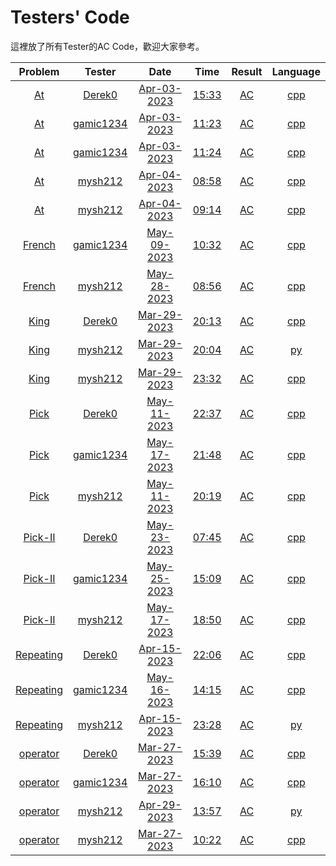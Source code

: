 # Testers' Code
這裡放了所有Tester的AC Code，歡迎大家參考。

| Problem | Tester | Date | Time | Result | Language |
|:-:|:-:|:-:|:-:|:-:|:-:|
| [At](https://github.com/mysh212/CHSH-nhspc112-PRE/blob/main/Tester/Derek0.At.200533423.Apr-03-2023.15_33.AC.cpp) | [Derek0](https://github.com/mysh212/CHSH-nhspc112-PRE/blob/main/Tester/Derek0.At.200533423.Apr-03-2023.15_33.AC.cpp) | [Apr-03-2023](https://github.com/mysh212/CHSH-nhspc112-PRE/blob/main/Tester/Derek0.At.200533423.Apr-03-2023.15_33.AC.cpp) | [15:33](https://github.com/mysh212/CHSH-nhspc112-PRE/blob/main/Tester/Derek0.At.200533423.Apr-03-2023.15_33.AC.cpp) | [AC](https://github.com/mysh212/CHSH-nhspc112-PRE/blob/main/Tester/Derek0.At.200533423.Apr-03-2023.15_33.AC.cpp) | [cpp](https://github.com/mysh212/CHSH-nhspc112-PRE/blob/main/Tester/Derek0.At.200533423.Apr-03-2023.15_33.AC.cpp) | 
| [At](https://github.com/mysh212/CHSH-nhspc112-PRE/blob/main/Tester/gamic1234.At.200499062.Apr-03-2023.11_23.AC.cpp) | [gamic1234](https://github.com/mysh212/CHSH-nhspc112-PRE/blob/main/Tester/gamic1234.At.200499062.Apr-03-2023.11_23.AC.cpp) | [Apr-03-2023](https://github.com/mysh212/CHSH-nhspc112-PRE/blob/main/Tester/gamic1234.At.200499062.Apr-03-2023.11_23.AC.cpp) | [11:23](https://github.com/mysh212/CHSH-nhspc112-PRE/blob/main/Tester/gamic1234.At.200499062.Apr-03-2023.11_23.AC.cpp) | [AC](https://github.com/mysh212/CHSH-nhspc112-PRE/blob/main/Tester/gamic1234.At.200499062.Apr-03-2023.11_23.AC.cpp) | [cpp](https://github.com/mysh212/CHSH-nhspc112-PRE/blob/main/Tester/gamic1234.At.200499062.Apr-03-2023.11_23.AC.cpp) | 
| [At](https://github.com/mysh212/CHSH-nhspc112-PRE/blob/main/Tester/gamic1234.At.200499107.Apr-03-2023.11_24.AC.cpp) | [gamic1234](https://github.com/mysh212/CHSH-nhspc112-PRE/blob/main/Tester/gamic1234.At.200499107.Apr-03-2023.11_24.AC.cpp) | [Apr-03-2023](https://github.com/mysh212/CHSH-nhspc112-PRE/blob/main/Tester/gamic1234.At.200499107.Apr-03-2023.11_24.AC.cpp) | [11:24](https://github.com/mysh212/CHSH-nhspc112-PRE/blob/main/Tester/gamic1234.At.200499107.Apr-03-2023.11_24.AC.cpp) | [AC](https://github.com/mysh212/CHSH-nhspc112-PRE/blob/main/Tester/gamic1234.At.200499107.Apr-03-2023.11_24.AC.cpp) | [cpp](https://github.com/mysh212/CHSH-nhspc112-PRE/blob/main/Tester/gamic1234.At.200499107.Apr-03-2023.11_24.AC.cpp) | 
| [At](https://github.com/mysh212/CHSH-nhspc112-PRE/blob/main/Tester/mysh212.At.200626902.Apr-04-2023.08_58.AC.cpp) | [mysh212](https://github.com/mysh212/CHSH-nhspc112-PRE/blob/main/Tester/mysh212.At.200626902.Apr-04-2023.08_58.AC.cpp) | [Apr-04-2023](https://github.com/mysh212/CHSH-nhspc112-PRE/blob/main/Tester/mysh212.At.200626902.Apr-04-2023.08_58.AC.cpp) | [08:58](https://github.com/mysh212/CHSH-nhspc112-PRE/blob/main/Tester/mysh212.At.200626902.Apr-04-2023.08_58.AC.cpp) | [AC](https://github.com/mysh212/CHSH-nhspc112-PRE/blob/main/Tester/mysh212.At.200626902.Apr-04-2023.08_58.AC.cpp) | [cpp](https://github.com/mysh212/CHSH-nhspc112-PRE/blob/main/Tester/mysh212.At.200626902.Apr-04-2023.08_58.AC.cpp) | 
| [At](https://github.com/mysh212/CHSH-nhspc112-PRE/blob/main/Tester/mysh212.At.200627449.Apr-04-2023.09_14.AC.cpp) | [mysh212](https://github.com/mysh212/CHSH-nhspc112-PRE/blob/main/Tester/mysh212.At.200627449.Apr-04-2023.09_14.AC.cpp) | [Apr-04-2023](https://github.com/mysh212/CHSH-nhspc112-PRE/blob/main/Tester/mysh212.At.200627449.Apr-04-2023.09_14.AC.cpp) | [09:14](https://github.com/mysh212/CHSH-nhspc112-PRE/blob/main/Tester/mysh212.At.200627449.Apr-04-2023.09_14.AC.cpp) | [AC](https://github.com/mysh212/CHSH-nhspc112-PRE/blob/main/Tester/mysh212.At.200627449.Apr-04-2023.09_14.AC.cpp) | [cpp](https://github.com/mysh212/CHSH-nhspc112-PRE/blob/main/Tester/mysh212.At.200627449.Apr-04-2023.09_14.AC.cpp) | 
| [French](https://github.com/mysh212/CHSH-nhspc112-PRE/blob/main/Tester/gamic1234.French.205177542.May-09-2023.10_32.AC.cpp) | [gamic1234](https://github.com/mysh212/CHSH-nhspc112-PRE/blob/main/Tester/gamic1234.French.205177542.May-09-2023.10_32.AC.cpp) | [May-09-2023](https://github.com/mysh212/CHSH-nhspc112-PRE/blob/main/Tester/gamic1234.French.205177542.May-09-2023.10_32.AC.cpp) | [10:32](https://github.com/mysh212/CHSH-nhspc112-PRE/blob/main/Tester/gamic1234.French.205177542.May-09-2023.10_32.AC.cpp) | [AC](https://github.com/mysh212/CHSH-nhspc112-PRE/blob/main/Tester/gamic1234.French.205177542.May-09-2023.10_32.AC.cpp) | [cpp](https://github.com/mysh212/CHSH-nhspc112-PRE/blob/main/Tester/gamic1234.French.205177542.May-09-2023.10_32.AC.cpp) | 
| [French](https://github.com/mysh212/CHSH-nhspc112-PRE/blob/main/Tester/mysh212.French.207519620.May-28-2023.08_56.AC.cpp) | [mysh212](https://github.com/mysh212/CHSH-nhspc112-PRE/blob/main/Tester/mysh212.French.207519620.May-28-2023.08_56.AC.cpp) | [May-28-2023](https://github.com/mysh212/CHSH-nhspc112-PRE/blob/main/Tester/mysh212.French.207519620.May-28-2023.08_56.AC.cpp) | [08:56](https://github.com/mysh212/CHSH-nhspc112-PRE/blob/main/Tester/mysh212.French.207519620.May-28-2023.08_56.AC.cpp) | [AC](https://github.com/mysh212/CHSH-nhspc112-PRE/blob/main/Tester/mysh212.French.207519620.May-28-2023.08_56.AC.cpp) | [cpp](https://github.com/mysh212/CHSH-nhspc112-PRE/blob/main/Tester/mysh212.French.207519620.May-28-2023.08_56.AC.cpp) | 
| [King](https://github.com/mysh212/CHSH-nhspc112-PRE/blob/main/Tester/Derek0.King.199697912.Mar-29-2023.20_13.AC.cpp) | [Derek0](https://github.com/mysh212/CHSH-nhspc112-PRE/blob/main/Tester/Derek0.King.199697912.Mar-29-2023.20_13.AC.cpp) | [Mar-29-2023](https://github.com/mysh212/CHSH-nhspc112-PRE/blob/main/Tester/Derek0.King.199697912.Mar-29-2023.20_13.AC.cpp) | [20:13](https://github.com/mysh212/CHSH-nhspc112-PRE/blob/main/Tester/Derek0.King.199697912.Mar-29-2023.20_13.AC.cpp) | [AC](https://github.com/mysh212/CHSH-nhspc112-PRE/blob/main/Tester/Derek0.King.199697912.Mar-29-2023.20_13.AC.cpp) | [cpp](https://github.com/mysh212/CHSH-nhspc112-PRE/blob/main/Tester/Derek0.King.199697912.Mar-29-2023.20_13.AC.cpp) | 
| [King](https://github.com/mysh212/CHSH-nhspc112-PRE/blob/main/Tester/mysh212.King.199696713.Mar-29-2023.20_04.AC.py) | [mysh212](https://github.com/mysh212/CHSH-nhspc112-PRE/blob/main/Tester/mysh212.King.199696713.Mar-29-2023.20_04.AC.py) | [Mar-29-2023](https://github.com/mysh212/CHSH-nhspc112-PRE/blob/main/Tester/mysh212.King.199696713.Mar-29-2023.20_04.AC.py) | [20:04](https://github.com/mysh212/CHSH-nhspc112-PRE/blob/main/Tester/mysh212.King.199696713.Mar-29-2023.20_04.AC.py) | [AC](https://github.com/mysh212/CHSH-nhspc112-PRE/blob/main/Tester/mysh212.King.199696713.Mar-29-2023.20_04.AC.py) | [py](https://github.com/mysh212/CHSH-nhspc112-PRE/blob/main/Tester/mysh212.King.199696713.Mar-29-2023.20_04.AC.py) | 
| [King](https://github.com/mysh212/CHSH-nhspc112-PRE/blob/main/Tester/mysh212.King.199724890.Mar-29-2023.23_32.AC.cpp) | [mysh212](https://github.com/mysh212/CHSH-nhspc112-PRE/blob/main/Tester/mysh212.King.199724890.Mar-29-2023.23_32.AC.cpp) | [Mar-29-2023](https://github.com/mysh212/CHSH-nhspc112-PRE/blob/main/Tester/mysh212.King.199724890.Mar-29-2023.23_32.AC.cpp) | [23:32](https://github.com/mysh212/CHSH-nhspc112-PRE/blob/main/Tester/mysh212.King.199724890.Mar-29-2023.23_32.AC.cpp) | [AC](https://github.com/mysh212/CHSH-nhspc112-PRE/blob/main/Tester/mysh212.King.199724890.Mar-29-2023.23_32.AC.cpp) | [cpp](https://github.com/mysh212/CHSH-nhspc112-PRE/blob/main/Tester/mysh212.King.199724890.Mar-29-2023.23_32.AC.cpp) | 
| [Pick](https://github.com/mysh212/CHSH-nhspc112-PRE/blob/main/Tester/Derek0.Pick.205443642.May-11-2023.22_37.AC.cpp) | [Derek0](https://github.com/mysh212/CHSH-nhspc112-PRE/blob/main/Tester/Derek0.Pick.205443642.May-11-2023.22_37.AC.cpp) | [May-11-2023](https://github.com/mysh212/CHSH-nhspc112-PRE/blob/main/Tester/Derek0.Pick.205443642.May-11-2023.22_37.AC.cpp) | [22:37](https://github.com/mysh212/CHSH-nhspc112-PRE/blob/main/Tester/Derek0.Pick.205443642.May-11-2023.22_37.AC.cpp) | [AC](https://github.com/mysh212/CHSH-nhspc112-PRE/blob/main/Tester/Derek0.Pick.205443642.May-11-2023.22_37.AC.cpp) | [cpp](https://github.com/mysh212/CHSH-nhspc112-PRE/blob/main/Tester/Derek0.Pick.205443642.May-11-2023.22_37.AC.cpp) | 
| [Pick](https://github.com/mysh212/CHSH-nhspc112-PRE/blob/main/Tester/gamic1234.Pick.206218655.May-17-2023.21_48.AC.cpp) | [gamic1234](https://github.com/mysh212/CHSH-nhspc112-PRE/blob/main/Tester/gamic1234.Pick.206218655.May-17-2023.21_48.AC.cpp) | [May-17-2023](https://github.com/mysh212/CHSH-nhspc112-PRE/blob/main/Tester/gamic1234.Pick.206218655.May-17-2023.21_48.AC.cpp) | [21:48](https://github.com/mysh212/CHSH-nhspc112-PRE/blob/main/Tester/gamic1234.Pick.206218655.May-17-2023.21_48.AC.cpp) | [AC](https://github.com/mysh212/CHSH-nhspc112-PRE/blob/main/Tester/gamic1234.Pick.206218655.May-17-2023.21_48.AC.cpp) | [cpp](https://github.com/mysh212/CHSH-nhspc112-PRE/blob/main/Tester/gamic1234.Pick.206218655.May-17-2023.21_48.AC.cpp) | 
| [Pick](https://github.com/mysh212/CHSH-nhspc112-PRE/blob/main/Tester/mysh212.Pick.205427435.May-11-2023.20_19.AC.cpp) | [mysh212](https://github.com/mysh212/CHSH-nhspc112-PRE/blob/main/Tester/mysh212.Pick.205427435.May-11-2023.20_19.AC.cpp) | [May-11-2023](https://github.com/mysh212/CHSH-nhspc112-PRE/blob/main/Tester/mysh212.Pick.205427435.May-11-2023.20_19.AC.cpp) | [20:19](https://github.com/mysh212/CHSH-nhspc112-PRE/blob/main/Tester/mysh212.Pick.205427435.May-11-2023.20_19.AC.cpp) | [AC](https://github.com/mysh212/CHSH-nhspc112-PRE/blob/main/Tester/mysh212.Pick.205427435.May-11-2023.20_19.AC.cpp) | [cpp](https://github.com/mysh212/CHSH-nhspc112-PRE/blob/main/Tester/mysh212.Pick.205427435.May-11-2023.20_19.AC.cpp) | 
| [Pick-II](https://github.com/mysh212/CHSH-nhspc112-PRE/blob/main/Tester/Derek0.Pick-II.206888742.May-23-2023.07_45.AC.cpp) | [Derek0](https://github.com/mysh212/CHSH-nhspc112-PRE/blob/main/Tester/Derek0.Pick-II.206888742.May-23-2023.07_45.AC.cpp) | [May-23-2023](https://github.com/mysh212/CHSH-nhspc112-PRE/blob/main/Tester/Derek0.Pick-II.206888742.May-23-2023.07_45.AC.cpp) | [07:45](https://github.com/mysh212/CHSH-nhspc112-PRE/blob/main/Tester/Derek0.Pick-II.206888742.May-23-2023.07_45.AC.cpp) | [AC](https://github.com/mysh212/CHSH-nhspc112-PRE/blob/main/Tester/Derek0.Pick-II.206888742.May-23-2023.07_45.AC.cpp) | [cpp](https://github.com/mysh212/CHSH-nhspc112-PRE/blob/main/Tester/Derek0.Pick-II.206888742.May-23-2023.07_45.AC.cpp) | 
| [Pick-II](https://github.com/mysh212/CHSH-nhspc112-PRE/blob/main/Tester/gamic1234.Pick-II.207111651.May-25-2023.15_09.AC.cpp) | [gamic1234](https://github.com/mysh212/CHSH-nhspc112-PRE/blob/main/Tester/gamic1234.Pick-II.207111651.May-25-2023.15_09.AC.cpp) | [May-25-2023](https://github.com/mysh212/CHSH-nhspc112-PRE/blob/main/Tester/gamic1234.Pick-II.207111651.May-25-2023.15_09.AC.cpp) | [15:09](https://github.com/mysh212/CHSH-nhspc112-PRE/blob/main/Tester/gamic1234.Pick-II.207111651.May-25-2023.15_09.AC.cpp) | [AC](https://github.com/mysh212/CHSH-nhspc112-PRE/blob/main/Tester/gamic1234.Pick-II.207111651.May-25-2023.15_09.AC.cpp) | [cpp](https://github.com/mysh212/CHSH-nhspc112-PRE/blob/main/Tester/gamic1234.Pick-II.207111651.May-25-2023.15_09.AC.cpp) | 
| [Pick-II](https://github.com/mysh212/CHSH-nhspc112-PRE/blob/main/Tester/mysh212.Pick-II.206198782.May-17-2023.18_50.AC.cpp) | [mysh212](https://github.com/mysh212/CHSH-nhspc112-PRE/blob/main/Tester/mysh212.Pick-II.206198782.May-17-2023.18_50.AC.cpp) | [May-17-2023](https://github.com/mysh212/CHSH-nhspc112-PRE/blob/main/Tester/mysh212.Pick-II.206198782.May-17-2023.18_50.AC.cpp) | [18:50](https://github.com/mysh212/CHSH-nhspc112-PRE/blob/main/Tester/mysh212.Pick-II.206198782.May-17-2023.18_50.AC.cpp) | [AC](https://github.com/mysh212/CHSH-nhspc112-PRE/blob/main/Tester/mysh212.Pick-II.206198782.May-17-2023.18_50.AC.cpp) | [cpp](https://github.com/mysh212/CHSH-nhspc112-PRE/blob/main/Tester/mysh212.Pick-II.206198782.May-17-2023.18_50.AC.cpp) | 
| [Repeating](https://github.com/mysh212/CHSH-nhspc112-PRE/blob/main/Tester/Derek0.Repeating.202252154.Apr-15-2023.22_06.AC.cpp) | [Derek0](https://github.com/mysh212/CHSH-nhspc112-PRE/blob/main/Tester/Derek0.Repeating.202252154.Apr-15-2023.22_06.AC.cpp) | [Apr-15-2023](https://github.com/mysh212/CHSH-nhspc112-PRE/blob/main/Tester/Derek0.Repeating.202252154.Apr-15-2023.22_06.AC.cpp) | [22:06](https://github.com/mysh212/CHSH-nhspc112-PRE/blob/main/Tester/Derek0.Repeating.202252154.Apr-15-2023.22_06.AC.cpp) | [AC](https://github.com/mysh212/CHSH-nhspc112-PRE/blob/main/Tester/Derek0.Repeating.202252154.Apr-15-2023.22_06.AC.cpp) | [cpp](https://github.com/mysh212/CHSH-nhspc112-PRE/blob/main/Tester/Derek0.Repeating.202252154.Apr-15-2023.22_06.AC.cpp) | 
| [Repeating](https://github.com/mysh212/CHSH-nhspc112-PRE/blob/main/Tester/gamic1234.Repeating.206052219.May-16-2023.14_15.AC.cpp) | [gamic1234](https://github.com/mysh212/CHSH-nhspc112-PRE/blob/main/Tester/gamic1234.Repeating.206052219.May-16-2023.14_15.AC.cpp) | [May-16-2023](https://github.com/mysh212/CHSH-nhspc112-PRE/blob/main/Tester/gamic1234.Repeating.206052219.May-16-2023.14_15.AC.cpp) | [14:15](https://github.com/mysh212/CHSH-nhspc112-PRE/blob/main/Tester/gamic1234.Repeating.206052219.May-16-2023.14_15.AC.cpp) | [AC](https://github.com/mysh212/CHSH-nhspc112-PRE/blob/main/Tester/gamic1234.Repeating.206052219.May-16-2023.14_15.AC.cpp) | [cpp](https://github.com/mysh212/CHSH-nhspc112-PRE/blob/main/Tester/gamic1234.Repeating.206052219.May-16-2023.14_15.AC.cpp) | 
| [Repeating](https://github.com/mysh212/CHSH-nhspc112-PRE/blob/main/Tester/mysh212.Repeating.202261511.Apr-15-2023.23_28.AC.py) | [mysh212](https://github.com/mysh212/CHSH-nhspc112-PRE/blob/main/Tester/mysh212.Repeating.202261511.Apr-15-2023.23_28.AC.py) | [Apr-15-2023](https://github.com/mysh212/CHSH-nhspc112-PRE/blob/main/Tester/mysh212.Repeating.202261511.Apr-15-2023.23_28.AC.py) | [23:28](https://github.com/mysh212/CHSH-nhspc112-PRE/blob/main/Tester/mysh212.Repeating.202261511.Apr-15-2023.23_28.AC.py) | [AC](https://github.com/mysh212/CHSH-nhspc112-PRE/blob/main/Tester/mysh212.Repeating.202261511.Apr-15-2023.23_28.AC.py) | [py](https://github.com/mysh212/CHSH-nhspc112-PRE/blob/main/Tester/mysh212.Repeating.202261511.Apr-15-2023.23_28.AC.py) | 
| [operator](https://github.com/mysh212/CHSH-nhspc112-PRE/blob/main/Tester/Derek0.operator.199374011.Mar-27-2023.15_39.AC.cpp) | [Derek0](https://github.com/mysh212/CHSH-nhspc112-PRE/blob/main/Tester/Derek0.operator.199374011.Mar-27-2023.15_39.AC.cpp) | [Mar-27-2023](https://github.com/mysh212/CHSH-nhspc112-PRE/blob/main/Tester/Derek0.operator.199374011.Mar-27-2023.15_39.AC.cpp) | [15:39](https://github.com/mysh212/CHSH-nhspc112-PRE/blob/main/Tester/Derek0.operator.199374011.Mar-27-2023.15_39.AC.cpp) | [AC](https://github.com/mysh212/CHSH-nhspc112-PRE/blob/main/Tester/Derek0.operator.199374011.Mar-27-2023.15_39.AC.cpp) | [cpp](https://github.com/mysh212/CHSH-nhspc112-PRE/blob/main/Tester/Derek0.operator.199374011.Mar-27-2023.15_39.AC.cpp) | 
| [operator](https://github.com/mysh212/CHSH-nhspc112-PRE/blob/main/Tester/gamic1234.operator.199376704.Mar-27-2023.16_10.AC.cpp) | [gamic1234](https://github.com/mysh212/CHSH-nhspc112-PRE/blob/main/Tester/gamic1234.operator.199376704.Mar-27-2023.16_10.AC.cpp) | [Mar-27-2023](https://github.com/mysh212/CHSH-nhspc112-PRE/blob/main/Tester/gamic1234.operator.199376704.Mar-27-2023.16_10.AC.cpp) | [16:10](https://github.com/mysh212/CHSH-nhspc112-PRE/blob/main/Tester/gamic1234.operator.199376704.Mar-27-2023.16_10.AC.cpp) | [AC](https://github.com/mysh212/CHSH-nhspc112-PRE/blob/main/Tester/gamic1234.operator.199376704.Mar-27-2023.16_10.AC.cpp) | [cpp](https://github.com/mysh212/CHSH-nhspc112-PRE/blob/main/Tester/gamic1234.operator.199376704.Mar-27-2023.16_10.AC.cpp) | 
| [operator](https://github.com/mysh212/CHSH-nhspc112-PRE/blob/main/Tester/mysh212.operator.203871731.Apr-29-2023.13_57.AC.py) | [mysh212](https://github.com/mysh212/CHSH-nhspc112-PRE/blob/main/Tester/mysh212.operator.203871731.Apr-29-2023.13_57.AC.py) | [Apr-29-2023](https://github.com/mysh212/CHSH-nhspc112-PRE/blob/main/Tester/mysh212.operator.203871731.Apr-29-2023.13_57.AC.py) | [13:57](https://github.com/mysh212/CHSH-nhspc112-PRE/blob/main/Tester/mysh212.operator.203871731.Apr-29-2023.13_57.AC.py) | [AC](https://github.com/mysh212/CHSH-nhspc112-PRE/blob/main/Tester/mysh212.operator.203871731.Apr-29-2023.13_57.AC.py) | [py](https://github.com/mysh212/CHSH-nhspc112-PRE/blob/main/Tester/mysh212.operator.203871731.Apr-29-2023.13_57.AC.py) | 
| [operator](https://github.com/mysh212/CHSH-nhspc112-PRE/blob/main/Tester/mysh212.operator.199352000.Mar-27-2023.10_22.AC.cpp) | [mysh212](https://github.com/mysh212/CHSH-nhspc112-PRE/blob/main/Tester/mysh212.operator.199352000.Mar-27-2023.10_22.AC.cpp) | [Mar-27-2023](https://github.com/mysh212/CHSH-nhspc112-PRE/blob/main/Tester/mysh212.operator.199352000.Mar-27-2023.10_22.AC.cpp) | [10:22](https://github.com/mysh212/CHSH-nhspc112-PRE/blob/main/Tester/mysh212.operator.199352000.Mar-27-2023.10_22.AC.cpp) | [AC](https://github.com/mysh212/CHSH-nhspc112-PRE/blob/main/Tester/mysh212.operator.199352000.Mar-27-2023.10_22.AC.cpp) | [cpp](https://github.com/mysh212/CHSH-nhspc112-PRE/blob/main/Tester/mysh212.operator.199352000.Mar-27-2023.10_22.AC.cpp) | 
